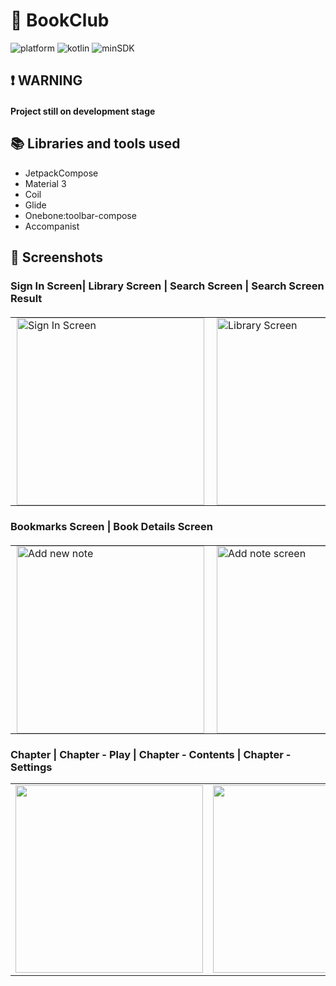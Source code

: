 # 📜  BookClub

![platform](https://img.shields.io/badge/platform-Android-brightgreen)
![kotlin](https://img.shields.io/badge/kotlin-v2.1.0-purple)
![minSDK](https://img.shields.io/badge/minSDK-28-red)

## ❗ WARNING
#### Project still on development stage

## 📚 Libraries and tools used
- JetpackCompose
- Material 3
- Coil
- Glide
- Onebone:toolbar-compose
- Accompanist

## 📱 Screenshots 
### Sign In Screen| Library Screen | Search Screen | Search Screen Result
<table align="center" style="border: none; border-collapse: collapse; margin: 20px 0;">
  <tr valign="top">
    <td style="border: none; padding: 0 10px;">
      <img src="https://github.com/user-attachments/assets/b80f3e62-635d-4e0c-aef2-b8b87cacb9e7" alt="Sign In Screen" width="300" />
    </td>
    <td style="border: none; padding: 0 10px;">
      <img src="https://github.com/user-attachments/assets/78cebe87-1a1f-4920-938d-5ccb8ce2df8b" alt="Library Screen" width="300" />
    </td>
    <td style="border: none; padding: 0 10px;">
      <img src="https://github.com/user-attachments/assets/1c94ab29-c1c5-480f-be8f-b8773d3dc1b7" alt="Journal" width="300" />
    </td>
    <td style="border: none; padding: 0 10px;">
      <img src="https://github.com/user-attachments/assets/eeb5a42b-7570-4c99-bf4f-5ac34cab98b3" alt="Journal" width="300" />
    </td>
  </tr>
</table>

### Bookmarks Screen | Book Details Screen
<table align="center" style="border: none; border-collapse: collapse; margin: 20px 0;">
  <tr valign="top">
    <td style="border: none; padding: 0 10px;">
      <img src="https://github.com/user-attachments/assets/1ce699c8-7942-409d-99d4-cbf6e33a1fb5" alt="Add new note" width="300" />
    </td>
    <td style="border: none; padding: 0 10px;">
      <img src="https://github.com/user-attachments/assets/5f138b26-aa99-4d2d-a945-08e25e562c41" alt="Add note screen" width="300" />
    </td>
  </tr>
</table>

### Chapter | Chapter - Play | Chapter - Contents | Chapter - Settings
<table style="border: none;">
  <tr valign="top">
    <td style="border: none;"><img src="https://github.com/user-attachments/assets/332051dd-5740-4afe-8a8e-9d25ed9a2072" width="300" /></td>
    <td style="border: none;"><img src="https://github.com/user-attachments/assets/c45b81d6-1e26-4bb5-8ddc-7633dc3d8b2f" width="300" /></td>
    <td style="border: none;"><img src="https://github.com/user-attachments/assets/61fdd4d5-f9d4-4f51-81d6-a0fba9239f59" width="300" /></td>
    <td style="border: none;"><img src="https://github.com/user-attachments/assets/64b89d41-16b1-443b-a9ce-d2ea388e8108" width="300" /></td>
  </tr>
</table>

